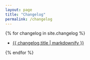 ```yaml
---
layout: page
title: "Changelog"
permalink: /changelog
---
```


{% for changelog in site.changelog %}
  <ul>
    <li>
      <a href="{{ changelog.url }}">
        {{ changelog.title | markdownify }}
      </a>
    </li>
  </ul>
{% endfor %}
